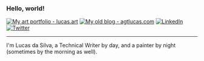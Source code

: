 ### Hello, world!

[![My art portfolio - lucas.art](https://img.shields.io/static/v1?label=My%20portfolio%20-%20lucas.art&message=%20&color=blue&style=flat-square&logoColor=white)](https://lucas.art/)
[![My old blog - agtlucas.com](https://img.shields.io/static/v1?label=Old%20Blog%20-%20agtlucas.com&message=%20&color=blue&style=flat-square&logoColor=white)](https://agtlucas.com/)
[![LinkedIn](https://img.shields.io/static/v1?label=LinkedIn&message=%20&color=blue&logo=LinkedIn&style=flat-square&logoColor=white)](https://www.linkedin.com/in/agtlucas)
[![Twitter](https://img.shields.io/static/v1?label=Twitter&message=%20&color=blue&logo=Twitter&style=flat-square&logoColor=white)](https://www.twitter.com/_agtlucas)

---

I'm Lucas da Silva, a Technical Writer by day, and a painter by night (sometimes by the morning as well).

<!--
**AgtLucas/agtlucas** is a ✨ _special_ ✨ repository because its `README.md` (this file) appears on your GitHub profile.

Here are some ideas to get you started:

- 🔭 I’m currently working on ...
- 🌱 I’m currently learning ...
- 👯 I’m looking to collaborate on ...
- 🤔 I’m looking for help with ...
- 💬 Ask me about ...
- 📫 How to reach me: ...
- 😄 Pronouns: ...
- ⚡ Fun fact: ...
-->
